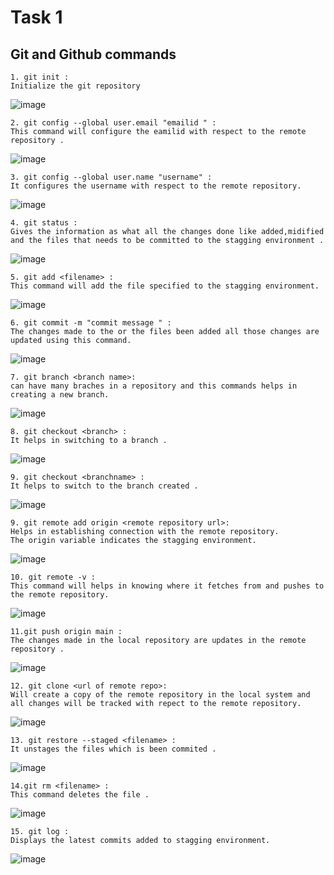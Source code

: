 # Task 1 
## Git and Github commands

```
1. git init :
Initialize the git repository 

```
![image](https://user-images.githubusercontent.com/28885876/194310861-46764197-a94b-4242-8379-9992e33cb933.png)
```
2. git config --global user.email "emailid " :
This command will configure the eamilid with respect to the remote repository .

```
![image](https://user-images.githubusercontent.com/28885876/194311249-7581b7a2-f7e2-4dca-8ff0-ac385805887d.png)
```
3. git config --global user.name "username" :
It configures the username with respect to the remote repository.

```
![image]()
```
4. git status :
Gives the information as what all the changes done like added,midified and the files that needs to be committed to the stagging environment .

```
![image](https://user-images.githubusercontent.com/28885876/194311359-f582629f-1c18-44a7-84bc-5e93366f5f21.png)
```
5. git add <filename> :
This command will add the file specified to the stagging environment.

```
![image]()
```
6. git commit -m "commit message " :
The changes made to the or the files been added all those changes are updated using this command.

```
![image]()
```
7. git branch <branch name>:
can have many braches in a repository and this commands helps in creating a new branch.
```
![image]()
```
8. git checkout <branch> :
It helps in switching to a branch .

```
![image]()
```
9. git checkout <branchname> :
It helps to switch to the branch created .

```
![image]()
```
9. git remote add origin <remote repository url>:
Helps in establishing connection with the remote repository.
The origin variable indicates the stagging environment.

```
![image]()
```
10. git remote -v :
This command will helps in knowing where it fetches from and pushes to the remote repository.

```
![image]()
```
11.git push origin main :
The changes made in the local repository are updates in the remote repository .

```
![image]()
```
12. git clone <url of remote repo>:
Will create a copy of the remote repository in the local system and all changes will be tracked with repect to the remote repository.

```
![image]()
```
13. git restore --staged <filename> :
It unstages the files which is been commited .

```
![image]()
```
14.git rm <filename> :
This command deletes the file .

```
![image]()
```
15. git log :
Displays the latest commits added to stagging environment.

```
![image]()